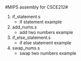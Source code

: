 #MIPS assembly for CSCE212#
1. if_statement.s
    - if statement example
2. add_nums.s
    - add two numbers example
3. if_else_statement.s
    - if else statement example
4. swap_nums.s
    - swap two numbers example